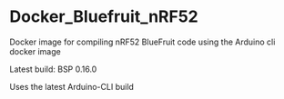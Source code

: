 # Docker_Bluefruit_nRF52
Docker image for compiling nRF52 BlueFruit code using the Arduino cli docker image 

Latest build: BSP 0.16.0

Uses the latest Arduino-CLI build
